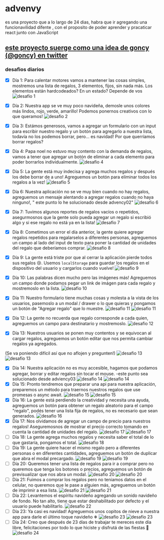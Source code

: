 # advenvy

es una proyecto que a lo largo de 24 dias, habra que ir agregando una funcionavilidad difente , con el proposito de poder aprender y pracaticar react junto con JavaScript

## [este proyecto suerge como una idea de goncy (@goncy) en twitter ](https://twitter.com/goncy/status/1466050967808401409)

### desafios diarios

- [x] Día 1: Para calentar motores vamos a mantener las cosas simples, mostremos una lista de regalos, 3 elementos, fijos, sin nada más. Los elementos están hardcodeados? En un estado? Depende de vos
      ![desafio 1 ](./doc/img1.png)

- [x] Día 2: Nuestra app se ve muy poco navideña, demosle unos colores más lindos, rojo, verde, amarillo! Podemos ponernos creativos con lo que queramos!
      ![desafio 2 ](./doc/img2.png)

- [x] Día 3: Estámos generosos, vamos a agregar un formulario con un input para escribir nuestro regalo y un botón para agregarlo a nuestra lista, todavía no los podemos borrar, pero... es navidad! Por que querríamos borrar regalos?

- [x] Día 4: Papa noel no estuvo muy contento con la demanda de regalos, vamos a tener que agregar un botón de eliminar a cada elemento para poder borrarlos individualmente.
      ![desafio 4 ](./doc/img4.png)

- [x] Día 5: La gente está muy indecisa y agrega muchos regalos y después los debe borrar de a uno! Agreguemos un botón para eliminar todos los regalos a la vez!
      ![desafio 5 ](./doc/img5.png)

- [x] Día 6: Nuestra aplicación no se ve muy bien cuando no hay regalos, agreguemos un mensaje alentando a agregar regalos cuando no haya ninguno!, " este punto lo he solucionado desde advency02"
      ![desafio 6 ](./doc/img6.png)

- [x] Día 7: Tuvimos algunos reportes de regalos vacíos o repetidos, asegurmosnos que la gente solo pueda agregar un regalo si escribió algo y si ese regalo no está ya en la lista!
      ![desafio 7 ](./doc/img7.png)

- [x] Día 8: Cometimos un error el día anterior, la gente quiere agregar regalos repetidos para regalarselos a diferentes personas, agreguemos un campo al lado del input de texto para poner la cantidad de unidades del regalo que deberíamos comprar.
      ![desafio 8 ](./doc/img8.png)

- [x] Día 9: La gente está triste por que al cerrar la aplicación pierde todos sus regalos 😢. Usemos `localStorage` para guardar los regalos en el dispositivo del usuario y cargarlos cuando vuelve!
      ![desafio 9 ](./doc/img9.png)

- [x] Día 10: Las palabras dicen mucho pero las imágenes más! Agreguemos un campo donde podamos pegar un link de imágen para cada regalo y mostremoslo en la lista.
      ![desafio 10 ](./doc/img10.png)
- [x] Día 11: Nuestro formulario tiene muchas cosas y molesta a la vista de los usuarios, pasemoslo a un modal / drawer o lo que quieras y pongamos un botón de "Agregar regalo" que lo muestre.
      ![desafio 11 ](./doc/img11.png)
      ![desafio 11 ](./doc/img12.png)
- [x] Día 12: La gente no recuerda que regalo corresponde a cada quien, agreguemos un campo para destinatario y mostremoslo.
      ![desafio 12 ](./doc/img13.png)
- [x] Día 13: Nuestros usuarios se ponen muy contentos y se equivocan al cargar regalos, agreguemos un botón editar que nos permita cambiar regalos ya agregados.

(Se va poniendo difícil así que no aflojen y pregunten!)
![desafio 13 ](./doc/img14.png)
![desafio 13 ](./doc/img15.png)

- [x] Día 14: Nuestra aplicación no es muy accesible, hagamos que podamos agregar, borrar y editar regalos sin tocar el mouse.
      -este punto sea solucionado desde adviency03
      ![desafio 14 ](./doc/img16.png)
      ![desafio 14 ](./doc/img17.png)
- [x] Día 15: Pronto tendremos que preparar una api para nuestra aplicación, preparemos un método para traernos nuestros regalos que use promesas o async await.
      ![desafio 15 ](./doc/img18.png)
      ![desafio 15 ](./doc/img19.png)
- [x] Día 16: La gente está perdiendo la creatividad y necesita una ayuda, agreguemos un botón para obtener un regalo aleatorio para el campo "regalo", podés tener una lista fija de regalos, no es necesario que sean generados.
      ![desafio 16 ](./doc/img20.png)
- [x] Día 17: Nos olvidamos de agregar un campo de precio para nuestros regalos! Aseguremosnos de mostrar el precio correcto tomando en cuenta la cantidad de unidades del regalo.
      ![desafio 17 ](./doc/img21.png)
      ![desafio 17 ](./doc/img22.png)
- [ ] Día 18: La gente agrega muchos regalos y necesita saber el total de lo que gastaría, pongamos el total.
      ![desafio 18 ](./doc/img23.png)
- [ ] Día 19: La gente quiere hacer el mismo regalo pero a diferentes personas o en diferentes cantidades, agreguemos un botón de duplicar que abra el modal precargado.
      ![desafio 19 ](./doc/img24.png)
      ![desafio 19 ](./doc/img25.png)
- [ ] Día 20: Queremos tener una lista de regalos para ir a comprar pero no queremos que tenga los botones o precios, agreguemos un botón de previsualizar que nos abra un modal.
      ![desafio 20 ](./doc/img26.png)
      ![desafio 20 ](./doc/img27.png)
- [ ] Día 21: Fuimos a comprar los regalos pero no teniamos datos en el celular, no queremos que le pase a alguien más, agreguemos un botón de imprimir a esa lista.
      ![desafio 21 ](./doc/img28.png)
      ![desafio 21 ](./doc/img29.png)
- [ ] Día 22: Levantemos el espíritu navideño agregando un sonido navideño de fondo. No tan alto, tiene que estar deshabilitado por defecto y el usuario puede habilitarlo.
      ![desafio 22 ](./doc/img30.png)
- [ ] Día 23: Ya casi es navidad! Agreguemos unos copitos de nieve a nuestra app para darle el último toque navideño ❄
      ![desafio 23 ](./doc/img31.png)
      ![desafio 23 ](./doc/img32.png)
- [ ] Día 24: Creo que después de 23 días de trabajar te mereces este día libre, felicitaciones por todo lo que hiciste y disfrutá de las fiestas 🙌
      ![desafio 24 ](./doc/img33.png)

